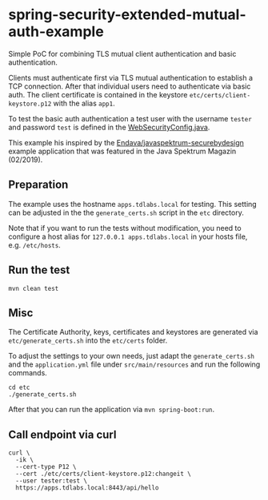 # spring-security-extended-mutual-auth-example
Simple PoC for combining TLS mutual client authentication and basic authentication.

Clients must authenticate first via TLS mutual authentication to establish a TCP connection.
After that individual users need to authenticate via basic auth.
The client certificate is contained in the keystore `etc/certs/client-keystore.p12` with the alias `app1`.

To test the basic auth authentication a test user with the username `tester` and password `test` is defined 
in the [WebSecurityConfig.java](src/main/java/demo/config/WebSecurityConfig.java).

This example his inspired by the [Endava/javaspektrum-securebydesign](https://github.com/Endava/javaspektrum-securebydesign)
example application that was featured in the Java Spektrum Magazin (02/2019).

## Preparation
The example uses the hostname `apps.tdlabs.local` for testing. This setting can be adjusted in the the `generate_certs.sh`
script in the `etc` directory.

Note that if you want to run the tests without modification, you need to configure a host alias for
`127.0.0.1 apps.tdlabs.local` in your hosts file, e.g. `/etc/hosts`.

## Run the test
```
mvn clean test
```

## Misc

The Certificate Authority, keys, certificates and keystores are generated via `etc/generate_certs.sh` into the 
`etc/certs` folder.

To adjust the settings to your own needs, just adapt the `generate_certs.sh` and the `application.yml` file under `src/main/resources` 
and run the following commands. 
```
cd etc
./generate_certs.sh
```

After that you can run the application via `mvn spring-boot:run`. 

## Call endpoint via curl

```
curl \
  -ik \
  --cert-type P12 \
  --cert ./etc/certs/client-keystore.p12:changeit \
  --user tester:test \
  https://apps.tdlabs.local:8443/api/hello
```
